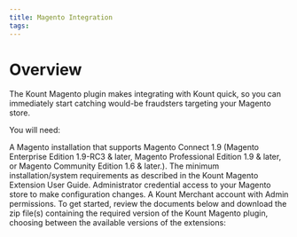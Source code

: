 ```yaml
---
title: Magento Integration
tags:
---
```


# Overview
The Kount Magento plugin makes integrating with Kount quick, so you can immediately start catching would-be fraudsters targeting your Magento store.

You will need: 

A Magento installation that supports Magento Connect 1.9 (Magento Enterprise Edition 1.9-RC3 & later, Magento Professional Edition 1.9 & later, or Magento Community Edition 1.6 & later.).
The minimum installation/system requirements as described in the Kount Magento Extension User Guide.
Administrator credential access to your Magento store to make configuration changes.
A Kount Merchant account with Admin permissions.
To get started, review the documents below and download the zip file(s) containing the required version of the Kount Magento plugin, choosing between the available versions of the extensions:

